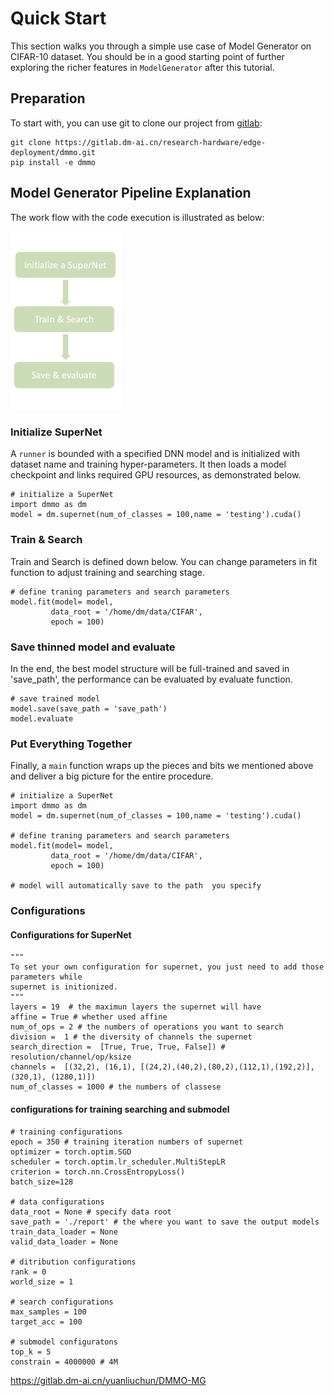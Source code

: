 # Quick Start

This section walks you through a simple use case of Model Generator on CIFAR-10 dataset. You should be in a good starting point of further exploring the richer features in `ModelGenerator` after this tutorial.

## Preparation

To start with, you can use git to clone our project from [gitlab](https://gitlab.dm-ai.cn/research-hardware/edge-deployment/dmmo):

```
git clone https://gitlab.dm-ai.cn/research-hardware/edge-deployment/dmmo.git
pip install -e dmmo
```





## Model Generator Pipeline Explanation

The work flow with the code execution is illustrated as below:

<img src="./img/workflow.png" alt="Workflow" style="zoom: 30%;" />

### Initialize SuperNet

A `runner` is bounded with a specified DNN model and is initialized with dataset name and training hyper-parameters. It then loads a model checkpoint and links required GPU resources, as demonstrated below.

```
# initialize a SuperNet
import dmmo as dm
model = dm.supernet(num_of_classes = 100,name = 'testing').cuda()
```

### Train & Search 

Train and Search is defined down below. You can change parameters in fit function to adjust training and searching stage.

```
# define traning parameters and search parameters
model.fit(model= model,
         data_root = '/home/dm/data/CIFAR',
         epoch = 100)
```

### Save thinned model and evaluate

In the end, the best model structure will be full-trained and saved in 'save_path', the performance can be evaluated by evaluate function.

```
# save trained model
model.save(save_path = 'save_path')
model.evaluate
```

### Put Everything Together

Finally, a `main` function wraps up the pieces and bits we mentioned above and deliver a big picture for the entire procedure.

```
# initialize a SuperNet
import dmmo as dm
model = dm.supernet(num_of_classes = 100,name = 'testing').cuda()

# define traning parameters and search parameters
model.fit(model= model,
         data_root = '/home/dm/data/CIFAR',
         epoch = 100)
         
# model will automatically save to the path  you specify
```

### Configurations

#### Configurations for SuperNet

    """
    To set your own configuration for supernet, you just need to add those parameters while 
    supernet is initionized.
    """
    layers = 19  # the maximun layers the supernet will have 
    affine = True # whether used affine
    num_of_ops = 2 # the numbers of operations you want to search
    division =  1 # the diversity of channels the supernet 
    search_direction =  [True, True, True, False]) # resolution/channel/op/ksize
    channels =  [(32,2), (16,1), [(24,2),(40,2),(80,2),(112,1),(192,2)], (320,1), (1280,1)]) 
    num_of_classes = 1000 # the numbers of classese
#### configurations for training searching and submodel

    # training configurations
    epoch = 350 # training iteration numbers of supernet
    optimizer = torch.optim.SGD 
    scheduler = torch.optim.lr_scheduler.MultiStepLR 
    criterion = torch.nn.CrossEntropyLoss()
    batch_size=128
    
    # data configurations
    data_root = None # specify data root
    save_path = './report' # the where you want to save the output models
    train_data_loader = None
    valid_data_loader = None
    
    # ditribution configurations
    rank = 0
    world_size = 1
    
    # search configurations
    max_samples = 100
    target_acc = 100
    
    # submodel configuratons
    top_k = 5
    constrain = 4000000 # 4M
https://gitlab.dm-ai.cn/yuanliuchun/DMMO-MG